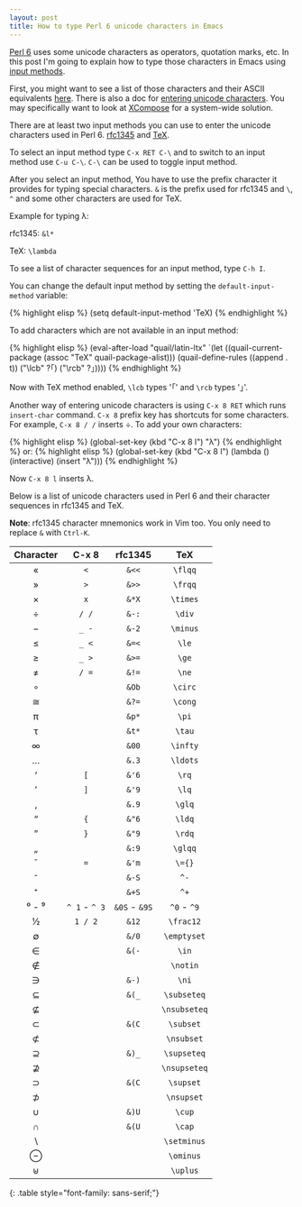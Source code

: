 ```yaml
---
layout: post
title: How to type Perl 6 unicode characters in Emacs
---
```


[Perl 6](https://perl6.org/) uses some unicode characters as operators, quotation marks, etc.
In this post I'm going to explain how to type those characters in Emacs using
[input methods](http://www.emacswiki.org/emacs/InputMethods).

First, you might want to see a list of those characters and their ASCII equivalents
[here](https://docs.perl6.org/language/unicode_texas).
There is also a doc for [entering unicode characters](https://docs.perl6.org/language/unicode_entry).
You may specifically want to look at [XCompose](https://en.wikipedia.org/wiki/Compose_key#GNU.2FLinux) for a system-wide solution.

There are at least two input methods you can use to enter the unicode characters used in Perl 6.
[rfc1345](https://tools.ietf.org/html/rfc1345) and [TeX](http://www.emacswiki.org/emacs/TeXInputMethod).

To select an input method type `C-x RET C-\` and to switch to an input method use `C-u C-\`.
`C-\` can be used to toggle input method.

After you select an input method, You have to use the prefix character it provides for typing special characters.
`&` is the prefix used for rfc1345 and `\`, `^` and some other characters are used for TeX.

Example for typing λ:

rfc1345: `&l*`

TeX: `\lambda`

To see a list of character sequences for an input method, type `C-h I`.

You can change the default input method by setting the `default-input-method` variable:

{% highlight elisp %}
(setq default-input-method 'TeX)
{% endhighlight %}

To add characters which are not available in an input method:

{% highlight elisp %}
(eval-after-load "quail/latin-ltx"
  `(let ((quail-current-package (assoc "TeX" quail-package-alist)))
     (quail-define-rules ((append . t))
                         ("\\lcb" ?｢)
                         ("\\rcb" ?｣))))
{% endhighlight %}

Now with TeX method enabled, `\lcb` types '｢' and `\rcb` types '｣'.

Another way of entering unicode characters is using `C-x 8 RET` which runs `insert-char` command.
`C-x 8` prefix key has shortcuts for some characters. For example, `C-x 8 / /` inserts ÷. To add your own characters:

{% highlight elisp %}
(global-set-key (kbd "C-x 8 l") "λ")
{% endhighlight %}
or:
{% highlight elisp %}
(global-set-key (kbd "C-x 8 l") (lambda () (interactive) (insert "λ")))
{% endhighlight %}

Now `C-x 8 l` inserts λ.

Below is a list of unicode characters used in Perl 6 and their character sequences in rfc1345 and TeX.

**Note**: rfc1345 character mnemonics work in Vim too. You only need to replace `&` with `Ctrl-K`.

| Character | C-x 8 | rfc1345 | TeX |
|:---------:|:-----:|:-------:|:---:|
| «  | `<` | `&<<` | `\flqq` |
| »  | `>` | `&>>` | `\frqq` |
| ×  | `x` | `&*X` | `\times` |
| ÷  | `/ /` | `&-:` | `\div` |
| −  | `_ -` | `&-2` | `\minus` |
| ≤  | `_ <` | `&=<` | `\le` |
| ≥  | `_ >` | `&>=` | `\ge` |
| ≠  | `/ =` | `&!=` | `\ne` |
| ∘  |   | `&Ob` | `\circ` |
| ≅  |   | `&?=` | `\cong` |
| π  |   | `&p*` | `\pi` |
| τ  |   | `&t*` | `\tau` |
| ∞  |   | `&00` | `\infty` |
| …  |   | `&.3` | `\ldots` |
| ‘  | `[` | `&'6` | `\rq` |
| ’  | `]` | `&'9` | `\lq` |
| ‚  |   | `&.9` | `\glq` |
| “  | `{` | `&"6` | `\ldq` |
| ”  | `}` | `&"9` | `\rdq` |
| „  |   | `&:9` | `\glqq` |
| ¯  | `=` | `&'m` | `\={}` |
| ⁻  |   | `&-S` | `^-` |
| ⁺  |   | `&+S` | `^+` |
| ⁰ - ⁹ | `^ 1` - `^ 3` | `&0S` - `&9S` | `^0` - `^9` |
| ½  | `1 / 2` | `&12` | `\frac12` |
| ∅  |   | `&/0` | `\emptyset` |
| ∈  |   | `&(-` | `\in` |
| ∉  |   |       | `\notin` |
| ∋  |   | `&-)` | `\ni` |
| ⊆  |   | `&(_` | `\subseteq` |
| ⊈  |   |       | `\nsubseteq` |
| ⊂  |   | `&(C` | `\subset` |
| ⊄  |   |       | `\nsubset` |
| ⊇  |   | `&)_` | `\supseteq` |
| ⊉  |   |       | `\nsupseteq` |
| ⊃  |   | `&(C` | `\supset` |
| ⊅  |   |       | `\nsupset` |
| ∪  |   | `&)U` | `\cup` |
| ∩  |   | `&(U` | `\cap` |
| ∖  |   |       | `\setminus` |
| ⊖  |   |       | `\ominus` |
| ⊎  |   |       | `\uplus` |
{: .table style="font-family: sans-serif;"}